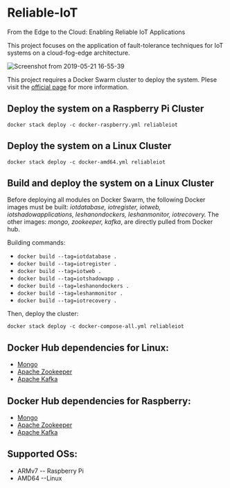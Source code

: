 # Reliable-IoT

From the Edge to the Cloud: Enabling Reliable IoT Applications

This project focuses on the application of fault-tolerance techniques for IoT systems
on a cloud-fog-edge architecture.

![Screenshot from 2019-05-21 16-55-39](https://user-images.githubusercontent.com/16557115/58107001-4fec6680-7be9-11e9-8641-d1d5f5df4c95.png)

This project requires a Docker Swarm cluster to deploy the system. Plese visit the [official page](https://docs.docker.com/engine/swarm/ )  for more information. 

## Deploy the system on a Raspberry Pi Cluster
```
docker stack deploy -c docker-raspberry.yml reliableiot
```

## Deploy the system on a Linux Cluster
```
docker stack deploy -c docker-amd64.yml reliableiot
```

## Build and deploy the system on a Linux Cluster 

Before deploying all modules on Docker Swarm, the following Docker images must be built: *iotdatabase, iotregister, iotweb, iotshadowapplications, leshanondockers, leshanmonitor, iotrecovery.* The other images: *mongo, zookeeper, kafka*, are directly pulled from Docker hub.

Building commands:
  - ```docker build --tag=iotdatabase .```
  - ```docker build --tag=iotregister .```
  - ```docker build --tag=iotweb .```
  - ```docker build --tag=iotshadowapp .```
  - ```docker build --tag=leshanondockers .```
  - ```docker build --tag=leshanmonitor .```
  - ```docker build --tag=iotrecovery .```

Then, deploy the cluster:
```
docker stack deploy -c docker-compose-all.yml reliableiot
```

## Docker Hub dependencies for Linux:
  - [Mongo](https://hub.docker.com/_/mongo) 
  - [Apache Zookeeper](https://hub.docker.com/_/zookeeper)  
  - [Apache Kafka](https://hub.docker.com/r/wurstmeister/kafka)
  
## Docker Hub dependencies for Raspberry:
  - [Mongo](https://hub.docker.com/r/webhippie/mongodb/) 
  - [Apache Zookeeper](https://hub.docker.com/_/zookeeper)  
  - [Apache Kafka](https://hub.docker.com/r/ertis/kafka) 

## Supported OSs:
- ARMv7 -- Raspberry Pi
- AMD64 --Linux
